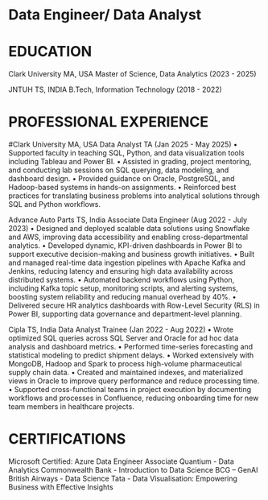 # Data Engineer/ Data Analyst

# EDUCATION
Clark University	MA, USA
Master of Science, Data Analytics	(2023 - 2025)

JNTUH	TS, INDIA
B.Tech, Information Technology	(2018 - 2022)

# PROFESSIONAL EXPERIENCE
#Clark University	MA, USA
Data Analyst TA	(Jan 2025 - May 2025)
•	Supported faculty in teaching SQL, Python, and data visualization tools including Tableau and Power BI.
•	Assisted in grading, project mentoring, and conducting lab sessions on SQL querying, data modeling, and dashboard design.
•	Provided guidance on Oracle, PostgreSQL, and Hadoop-based systems in hands-on assignments.
•	Reinforced best practices for translating business problems into analytical solutions through SQL and Python workflows.

Advance Auto Parts	TS, India
Associate Data Engineer	(Aug 2022 - July 2023)
•	Designed and deployed scalable data solutions using Snowflake and AWS, improving data accessibility and enabling cross-departmental analytics.
•	Developed dynamic, KPI-driven dashboards in Power BI to support executive decision-making and business growth initiatives.
•	Built and managed real-time data ingestion pipelines with Apache Kafka and Jenkins, reducing latency and ensuring high data availability across distributed systems.
•	Automated backend workflows using Python, including Kafka topic setup, monitoring scripts, and alerting systems, boosting system reliability and reducing manual overhead by 40%.
•	Delivered secure HR analytics dashboards with Row-Level Security (RLS) in Power BI, supporting data governance and department-level planning.

Cipla	TS, India
Data Analyst Trainee	(Jan 2022 - Aug 2022)
•	Wrote optimized SQL queries across SQL Server and Oracle for ad hoc data analysis and dashboard metrics.
•	Performed time-series forecasting and statistical modeling to predict shipment delays.
•	Worked extensively with MongoDB, Hadoop and Spark to process high-volume pharmaceutical supply chain data.
•	Created and maintained indexes, and materialized views in Oracle to improve query performance and reduce processing time.
•	Supported cross-functional teams in project execution by documenting workflows and processes in Confluence, reducing onboarding time for new team members in healthcare projects.

# CERTIFICATIONS
Microsoft Certified: Azure Data Engineer Associate 
Quantium - Data Analytics
Commonwealth Bank - Introduction to Data Science
BCG – GenAI 
British Airways - Data Science
Tata - Data Visualisation: Empowering Business with Effective Insights 

